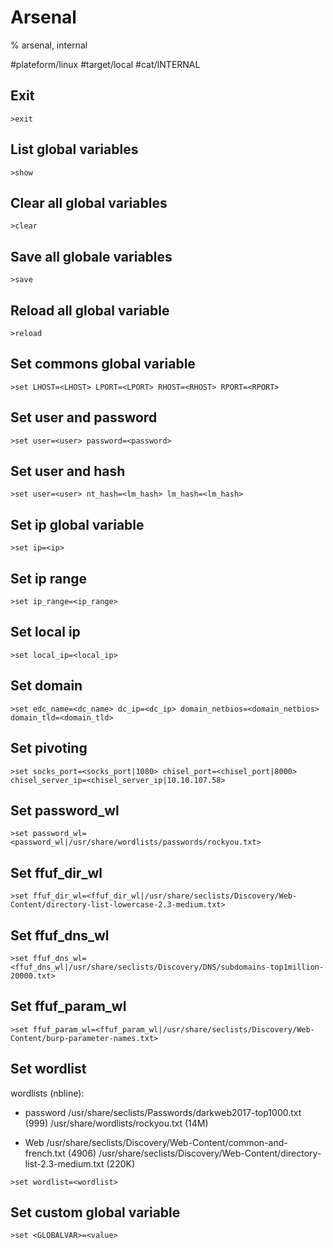 # Arsenal

% arsenal, internal

#plateform/linux #target/local #cat/INTERNAL 

## Exit
```
>exit
```

## List global variables
```
>show
```

## Clear all global variables
```
>clear
```

## Save all globale variables
```
>save
```

## Reload all global variable
```
>reload
```

## Set commons global variable
```
>set LHOST=<LHOST> LPORT=<LPORT> RHOST=<RHOST> RPORT=<RPORT>
```

## Set user and password
```
>set user=<user> password=<password>
```

## Set user and hash
```
>set user=<user> nt_hash=<lm_hash> lm_hash=<lm_hash>
```

## Set ip global variable
```
>set ip=<ip>
```

## Set ip range
```
>set ip_range=<ip_range>
```

## Set local ip 
```
>set local_ip=<local_ip>
```

## Set domain 
```
>set edc_name=<dc_name> dc_ip=<dc_ip> domain_netbios=<domain_netbios> domain_tld=<domain_tld>
```

## Set pivoting 
```
>set socks_port=<socks_port|1080> chisel_port=<chisel_port|8000> chisel_server_ip=<chisel_server_ip|10.10.107.58> 
```

## Set password_wl 
```
>set password_wl=<password_wl|/usr/share/wordlists/passwords/rockyou.txt>
```

## Set ffuf_dir_wl 
```
>set ffuf_dir_wl=<ffuf_dir_wl|/usr/share/seclists/Discovery/Web-Content/directory-list-lowercase-2.3-medium.txt>
```

## Set ffuf_dns_wl 
```
>set ffuf_dns_wl=<ffuf_dns_wl|/usr/share/seclists/Discovery/DNS/subdomains-top1million-20000.txt>
```

## Set ffuf_param_wl 
```
>set ffuf_param_wl=<ffuf_param_wl|/usr/share/seclists/Discovery/Web-Content/burp-parameter-names.txt>
```


## Set wordlist
wordlists (nbline): 
- password
/usr/share/seclists/Passwords/darkweb2017-top1000.txt (999)
/usr/share/wordlists/rockyou.txt (14M)

- Web
/usr/share/seclists/Discovery/Web-Content/common-and-french.txt (4906)
/usr/share/seclists/Discovery/Web-Content/directory-list-2.3-medium.txt (220K)

```
>set wordlist=<wordlist>
```
## Set custom global variable
```
>set <GLOBALVAR>=<value>
```


